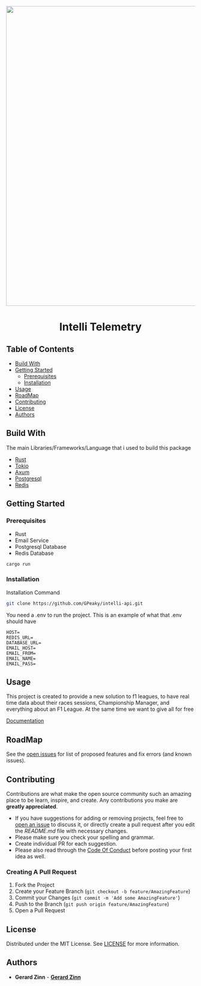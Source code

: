 <p align="center">
    <img src="https://avatars.githubusercontent.com/u/158355068?s=400&u=dd74b7a8edf3863336bf4cbc03a26c1c450f424f&v=4" style="width:20vh;" >
</p>
<h1 align="center">Intelli Telemetry</h1>

## Table of Contents

- [Build With](#build-with)
- [Getting Started](#getting-started)
    - [Prerequisites](#prerequisites)
    - [Installation](#installation)
- [Usage](#usage)
- [RoadMap](#roadmap)
- [Contributing](#contributing)
- [License](#license)
- [Authors](#authors)

## Build With

The main Libraries/Frameworks/Language that i used to build this package

- [Rust](https://www.rust-lang.org)
- [Tokio](https://tokio.rs/)
- [Axum](https://crates.io/crates/axum)
- [Postgresql](https://www.postgresql.org/)
- [Redis](https://redis.io/)

## Getting Started

### Prerequisites

- Rust
- Email Service
- Postgresql Database
- Redis Database

```sh
cargo run
```

### Installation

Installation Command

```sh
git clone https://github.com/GPeaky/intelli-api.git
```

You need a .env to run the project. This is an example of what that .env should have

```env
HOST=
REDIS_URL=
DATABASE_URL=
EMAIL_HOST=
EMAIL_FROM=
EMAIL_NAME=
EMAIL_PASS=
```

## Usage

This project is created to provide a new solution to f1 leagues, to have real time data about their races sessions,
Championship Manager, and everything about an F1 League. At the same time we want to give all for free

[Documentation](https://gerardjoven2020.gitbook.io/intelli-api/)

## RoadMap

See the [open issues](https://github.com/GPeaky/intelli-api/issues) for list of proposed features and fix errors (and
known issues).

## Contributing

Contributions are what make the open source community such an amazing place to be learn, inspire, and create. Any
contributions you make are **greatly appreciated**.

- If you have suggestions for adding or removing projects, feel free
  to [open an issue](https://github.com/GPeaky/intelli-api/issues/new) to discuss it, or directly create a pull request
  after you edit the _README.md_ file with necessary changes.
- Please make sure you check your spelling and grammar.
- Create individual PR for each suggestion.
- Please also read through the [Code Of Conduct](https://github.com/GPeaky/intelli-api/blob/main/CODE_OF_CONDUCT.md)
  before posting your first idea as well.

### Creating A Pull Request

1. Fork the Project
2. Create your Feature Branch (`git checkout -b feature/AmazingFeature`)
3. Commit your Changes (`git commit -m 'Add some AmazingFeature'`)
4. Push to the Branch (`git push origin feature/AmazingFeature`)
5. Open a Pull Request

## License

Distributed under the MIT License. See [LICENSE](https://github.com/GPeaky/intelli-api/blob/main/LICENSE.md) for more
information.

## Authors

- **Gerard Zinn** - **[Gerard Zinn](https://github.com/GPeaky)**
